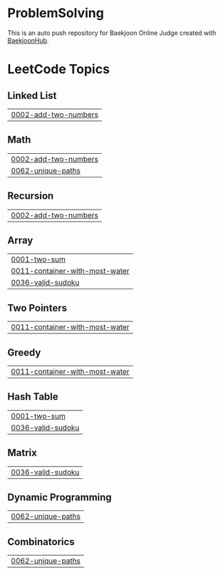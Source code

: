 # ProblemSolving
This is an auto push repository for Baekjoon Online Judge created with [BaekjoonHub](https://github.com/BaekjoonHub/BaekjoonHub).


<!---LeetCode Topics Start-->
# LeetCode Topics
## Linked List
|  |
| ------- |
| [0002-add-two-numbers](https://github.com/yeongjinjeong/ProblemSolving/tree/master/0002-add-two-numbers) |
## Math
|  |
| ------- |
| [0002-add-two-numbers](https://github.com/yeongjinjeong/ProblemSolving/tree/master/0002-add-two-numbers) |
| [0062-unique-paths](https://github.com/yeongjinjeong/ProblemSolving/tree/master/0062-unique-paths) |
## Recursion
|  |
| ------- |
| [0002-add-two-numbers](https://github.com/yeongjinjeong/ProblemSolving/tree/master/0002-add-two-numbers) |
## Array
|  |
| ------- |
| [0001-two-sum](https://github.com/yeongjinjeong/ProblemSolving/tree/master/0001-two-sum) |
| [0011-container-with-most-water](https://github.com/yeongjinjeong/ProblemSolving/tree/master/0011-container-with-most-water) |
| [0036-valid-sudoku](https://github.com/yeongjinjeong/ProblemSolving/tree/master/0036-valid-sudoku) |
## Two Pointers
|  |
| ------- |
| [0011-container-with-most-water](https://github.com/yeongjinjeong/ProblemSolving/tree/master/0011-container-with-most-water) |
## Greedy
|  |
| ------- |
| [0011-container-with-most-water](https://github.com/yeongjinjeong/ProblemSolving/tree/master/0011-container-with-most-water) |
## Hash Table
|  |
| ------- |
| [0001-two-sum](https://github.com/yeongjinjeong/ProblemSolving/tree/master/0001-two-sum) |
| [0036-valid-sudoku](https://github.com/yeongjinjeong/ProblemSolving/tree/master/0036-valid-sudoku) |
## Matrix
|  |
| ------- |
| [0036-valid-sudoku](https://github.com/yeongjinjeong/ProblemSolving/tree/master/0036-valid-sudoku) |
## Dynamic Programming
|  |
| ------- |
| [0062-unique-paths](https://github.com/yeongjinjeong/ProblemSolving/tree/master/0062-unique-paths) |
## Combinatorics
|  |
| ------- |
| [0062-unique-paths](https://github.com/yeongjinjeong/ProblemSolving/tree/master/0062-unique-paths) |
<!---LeetCode Topics End-->